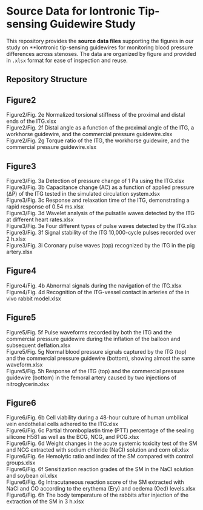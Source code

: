 # Source Data for Iontronic Tip-sensing Guidewire Study

This repository provides the **source data files** supporting the figures in our study on **Iontronic tip-sensing guidewires for monitoring blood pressure differences across stenoses. The data are organized by figure and provided in `.xlsx` format for ease of inspection and reuse.

## Repository Structure
## Figure2
Figure2/Fig. 2e Normalized torsional stiffness of the proximal and distal ends of the ITG.xlsx  
Figure2/Fig. 2f Distal angle as a function of the proximal angle of the ITG, a workhorse guidewire, and the commercial pressure guidewire.xlsx  
Figure2/Fig. 2g Torque ratio of the ITG, the workhorse guidewire, and the commercial pressure guidewire.xlsx  
## Figure3
Figure3/Fig. 3a Detection of pressure change of 1 Pa using the ITG.xlsx  
Figure3/Fig. 3b Capacitance change (AC) as a function of applied pressure (ΔP) of the ITG tested in the simulated circulation system.xlsx  
Figure3/Fig. 3c Response and relaxation time of the ITG, demonstrating a rapid response of 0.54 ms.xlsx  
Figure3/Fig. 3d Wavelet analysis of the pulsatile waves detected by the ITG at different heart rates.xlsx  
Figure3/Fig. 3e Four different types of pulse waves detected by the ITG.xlsx  
Figure3/Fig. 3f Signal stability of the ITG 10,000-cycle pulses recorded over 2 h.xlsx  
Figure3/Fig. 3i Coronary pulse waves (top) recognized by the ITG in the pig artery.xlsx  
## Figure4
Figure4/Fig. 4b Abnormal signals during the navigation of the ITG.xlsx  
Figure4/Fig. 4d Recognition of the ITG-vessel contact in arteries of the in vivo rabbit model.xlsx  
## Figure5
Figure5/Fig. 5f Pulse waveforms recorded by both the ITG and the commercial pressure guidewire during the inflation of the balloon and subsequent deflation.xlsx  
Figure5/Fig. 5g Normal blood pressure signals captured by the ITG (top) and the commercial pressure guidewire (bottom), showing almost the same waveform.xlsx  
Figure5/Fig. 5h Response of the ITG (top) and the commercial pressure guidewire (bottom) in the femoral artery caused by two injections of nitroglycerin.xlsx  
## Figure6
Figure6/Fig. 6b Cell viability during a 48-hour culture of human umbilical vein endothelial cells adhered to the ITG.xlsx  
Figure6/Fig. 6c Partial thromboplastin time (PTT) percentage of the sealing silicone H581 as well as the BCG, NCG, and PCG.xlsx  
Figure6/Fig. 6d Weight changes in the acute systemic toxicity test of the SM and NCG extracted with sodium chloride (NaCl) solution and corn oil.xlsx  
Figure6/Fig. 6e Hemolytic ratio and index of the SM compared with control groups.xlsx  
Figure6/Fig. 6f Sensitization reaction grades of the SM in the NaCl solution and soybean oil.xlsx  
Figure6/Fig. 6g Intracutaneous reaction score of the SM extracted with NaCl and CO according to the erythema (Ery) and oedema (Oed) levels.xlsx  
Figure6/Fig. 6h The body temperature of the rabbits after injection of the extraction of the SM in 3 h.xlsx  
